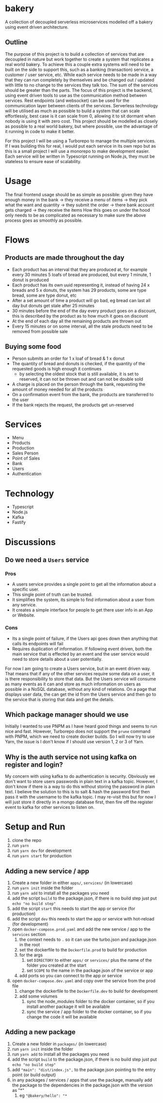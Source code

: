 # bakery
A collection of decoupled serverless microservices modelled off a bakery using event driven architecture.

## Outline
The purpose of this project is to build a collection of services that are decoupled in nature but work together to create a system that replicates a real world bakery. To achieve this a couple extra systems will need to be built on the side to support this, such as a banking (transaction) service, a customer / user service, etc. While each service needs to be made in a way that they can run completely by themselves and be changed out / updated with little to no change to the services they talk too. The sum of the services should be greater than the parts. The focus of this project is the backend, using event driven tools to use as the communication method between services. Rest endpoints (and websocket) can be used for the communication layer between clients of the services. Serverless technology will be utilised as much as possible to build a system that can scale effortlessly, best case is it can scale from 0, allowing it to sit dormant when nobody is using it with zero cost. This project should be modelled as closely as possible to a real world bakery, but where possible, use the advantage of it running in code to make it better.

For this project I will be using a Turborepo to manage the multiple services. If I was building this for real, I would put each service in its own repo but as this is a small project I will use a monorepo to make development easier. Each service will be written in Typescript running on Node.js, they must be stateless to ensure ease of scalability. 

# Usage
The final frontend usage should be as simple as possible: given they have enough money in the bank -> they receive a menu of items -> they pick what the want and quantity -> they submit the order -> there bank account gets charged -> they receive the items
How this goes on under the hood only needs to be as complicated as necessary to make sure the above process goes as smoothly as possible.

# Flows

## Products are made throughout the day
- Each product has an interval that they are produced at, for example every 30 minutes 5 loafs of bread are produced, but every 1 minute, 1 donut is produced
- Each product has its own uuid representing it, instead of having 24 x breads and 5 x donuts, the system has 29 products, some are type bread, some are type donut, etc
- After a set amount of time a product will go bad, eg bread can last all day but donuts get stale after 25 minutes
- 30 minutes before the end of the day every product goes on a discount, this is described by the product as to how much it goes on discount
- At the end of each day all the remaining products are thrown out
- Every 15 minutes or on some interval, all the stale products need to be removed from possible sale

## Buying some food
- Person submits an order for 1 x loaf of bread & 1 x donut
- The quantity of bread and donuts is checked, if the quantity of the requested goods is high enough it continues
    - by selecting the oldest stock that is still available, it is set to reserved, it can not be thrown out and can not be double sold
- A charge is placed on the person through the bank, requesting the amount of money needed for all the products
- On a confirmation event from the bank, the products are transferred to the user
- If the bank rejects the request, the products get un-reserved

# Services
- Menu
- Products
- Production
- Sales Person
- Point of Sales
- Bank
- Users
- Authentication

# Technology
- Typescript 
- Node.js
- Kafka
- Fastify

# Discussions

## Do we need a `Users` service

### Pros
- A users service provides a single point to get all the information about a specific user.
- This single point of truth can be trusted.
- It simplifies the system, its simple to find information about a user from any service.
- It creates a simple interface for people to get there user info in an App or Website.

### Cons
- Its a single point of failure, if the Users api goes down then anything that calls its endpoints will fail
- Requires duplication of information. If following event driven, both the main service that is effected by an event and the user service would need to store details about a user potentially.

For now I am going to create a Users service, but in an event driven way. That means that if any of the other services require some data on a user, it is there responsibility to store that data. But the Users service will consume as many events as it can and store as much information on users as possible in a NoSQL database, without any kind of relations. On a page that displays user data, the can get the id from the Users service and then go to the service that is storing that data and get the details.

## Which package manager should we use

Initially I wanted to use PNPM as I have heard good things and seems to run nice and fast. However, Turborepo does not support the `prune` command with PNPM, which we need to create docker builds. So I will now try to use Yarn, the issue is I don't know if I should use version 1, 2 or 3 of Yarn.

## Why is the auth service not using kafka on register and login?

My concern with using kafka to do authentication is security. Obviously we don't want to store users passwords in plain text in a kafka topic. However, I don't know if there is a way to do this without storing the password in plain text. I believe the solution to this is to salt & hash the password first then pass it with the username to the kafka topic. I may re-visit this but for now I will just store it directly in a mongo database first, then fire off the register event to kafka for other services to listen on.

# Setup and Run

1. clone the repo
2. run `yarn`
3. run `yarn dev` for development
4. run `yarn start` for production

## Adding a new service / app

1. Create a new folder in either `apps/`, `services/` (in lowercase)
2. run `yarn init` inside the folder
3. run `yarn add` to install all the packages you need
4. add the script `build` to the package.json, if there is no build step just put `echo "no build step"`
5. add the script `start` this needs to start the app or service (for production)
6. add the script `dev` this needs to start the app or service with hot-reload (for development)
7. open `docker-compose.prod.yaml` and add the new service / app to the `services` section
   1. the context needs to `.` so it can use the turbo.json and package.json in the root
   2. set the dockerfile to the `Dockerfile.prod` to build for production
   3. for the args
      1. set `DIRECTORY` to either `apps/` or `services/` plus the name of the folder you created at the start
      2. set `SCOPE` to the name in the package.json of the service or app
   4. add ports so you can connect to the app or service
8. open `docker-compose.dev.yaml` and copy over the service from the prod file
   1. change the dockerfile to the `Dockerfile.dev` to build for development
   2. add some volumes
      1. sync the node_modules folder to the docker container, so if you install another package it will be available
      2. sync the service / app folder to the docker container, so if you change the code it will be available


## Adding a new package

1. Create a new folder in `packages/` (in lowercase)
2. run `yarn init` inside the folder
3. run `yarn add` to install all the packages you need
4. add the script `build` to the package.json, if there is no build step just put `echo "no build step"`
5. add `"main": "dist/index.js",` to the package.json pointing to the entry point (or build output)
6. in any packages / services / apps that use the package, manually add the package to the dependencies in the package.json with the version as "*"
   1. eg `"@bakery/hello": "*`


